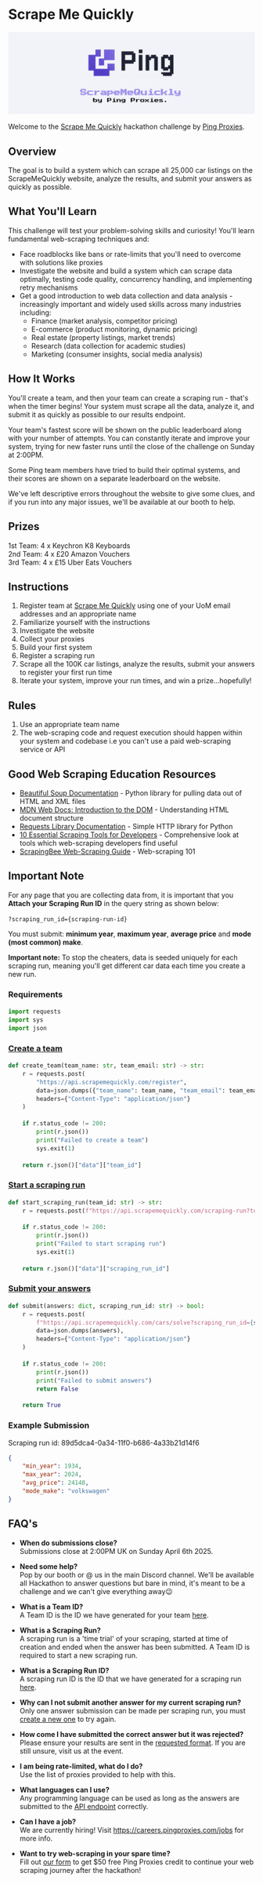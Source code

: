 # Scrape Me Quickly

![Scrape Me Quickly Logo](header.png)

Welcome to the [Scrape Me Quickly](https://scrapemequickly.com) hackathon challenge by [Ping Proxies](https://pingproxies.com).

## Overview

The goal is to build a system which can scrape all 25,000 car listings on the ScrapeMeQuickly website, analyze the results, and submit your answers as quickly as possible.

## What You'll Learn

This challenge will test your problem-solving skills and curiosity! You'll learn fundamental web-scraping techniques and:

- Face roadblocks like bans or rate-limits that you'll need to overcome with solutions like proxies
- Investigate the website and build a system which can scrape data optimally, testing code quality, concurrency handling, and implementing retry mechanisms
- Get a good introduction to web data collection and data analysis - increasingly important and widely used skills across many industries including:
  - Finance (market analysis, competitor pricing)
  - E-commerce (product monitoring, dynamic pricing)
  - Real estate (property listings, market trends)
  - Research (data collection for academic studies)
  - Marketing (consumer insights, social media analysis)

## How It Works

You'll create a team, and then your team can create a scraping run - that's when the timer begins! Your system must scrape all the data, analyze it, and submit it as quickly as possible to our results endpoint. 

Your team's fastest score will be shown on the public leaderboard along with your number of attempts. You can constantly iterate and improve your system, trying for new faster runs until the close of the challenge on Sunday at 2:00PM.

Some Ping team members have tried to build their optimal systems, and their scores are shown on a separate leaderboard on the website.

We've left descriptive errors throughout the website to give some clues, and if you run into any major issues, we'll be available at our booth to help.

## Prizes

1st Team: 4 x Keychron K8 Keyboards  
2nd Team: 4 x £20 Amazon Vouchers  
3rd Team: 4 x £15 Uber Eats Vouchers  

## Instructions

1. Register team at [Scrape Me Quickly](https://scrapemequickly.com) using one of your UoM email addresses and an appropriate name
2. Familiarize yourself with the instructions
3. Investigate the website
4. Collect your proxies
5. Build your first system
6. Register a scraping run
7. Scrape all the 100K car listings, analyze the results, submit your answers to register your first run time
8. Iterate your system, improve your run times, and win a prize...hopefully!

## Rules

1. Use an appropriate team name
2. The web-scraping code and request execution should happen within your system and codebase i.e you can't use a paid web-scraping service or API

## Good Web Scraping Education Resources

- [Beautiful Soup Documentation](https://www.crummy.com/software/BeautifulSoup/bs4/doc/) - Python library for pulling data out of HTML and XML files
- [MDN Web Docs: Introduction to the DOM](https://developer.mozilla.org/en-US/docs/Web/API/Document_Object_Model/Introduction) - Understanding HTML document structure
- [Requests Library Documentation](https://requests.readthedocs.io/en/latest/) - Simple HTTP library for Python
- [10 Essential Scraping Tools for Developers](https://pingproxies.com/blog/scraping-tools-for-developers) - Comprehensive look at tools which web-scraping developers find useful
- [ScrapingBee Web-Scraping Guide](https://www.scrapingbee.com/blog/web-scraping-101-with-python/) - Web-scraping 101

## Important Note

For any page that you are collecting data from, it is important that you **Attach your Scraping Run ID** in the query string as shown below:

`?scraping_run_id={scraping-run-id}`

You must submit: **minimum year**, **maximum year**, **average price** and **mode (most common) make**.

**Important note:** To stop the cheaters, data is seeded uniquely for each scraping run, meaning you'll get different car data each time you create a new run. 

### Requirements
```python
import requests
import sys
import json
```

### [Create a team](https://scrapemequickly.com/team)
```python
def create_team(team_name: str, team_email: str) -> str:
    r = requests.post(
        "https://api.scrapemequickly.com/register",
        data=json.dumps({"team_name": team_name, "team_email": team_email}),
        headers={"Content-Type": "application/json"}
    )

    if r.status_code != 200:
        print(r.json())
        print("Failed to create a team")
        sys.exit(1)

    return r.json()["data"]["team_id"]
```

### [Start a scraping run](https://scrapemequickly.com/start)
```python
def start_scraping_run(team_id: str) -> str:
    r = requests.post(f"https://api.scrapemequickly.com/scraping-run?team_id={team_id}")

    if r.status_code != 200:
        print(r.json())
        print("Failed to start scraping run")
        sys.exit(1)

    return r.json()["data"]["scraping_run_id"]
```

### [Submit your answers](https://scrapemequickly.com/submit)
```python
def submit(answers: dict, scraping_run_id: str) -> bool:
    r = requests.post(
        f"https://api.scrapemequickly.com/cars/solve?scraping_run_id={scraping_run_id}",
        data=json.dumps(answers),
        headers={"Content-Type": "application/json"}
    )

    if r.status_code != 200:
        print(r.json())
        print("Failed to submit answers")
        return False

    return True
```

### Example Submission
Scraping run id: 89d5dca4-0a34-11f0-b686-4a33b21d14f6
```json
{
    "min_year": 1934,
    "max_year": 2024,
    "avg_price": 24148,
    "mode_make": "volkswagen"
}
```

## FAQ's

- **When do submissions close?**  
  Submissions close at 2:00PM UK on Sunday April 6th 2025.

- **Need some help?**  
  Pop by our booth or @ us in the main Discord channel. We'll be available all Hackathon to answer questions but bare in mind, it's meant to be a challenge and we can't give everything away😉

- **What is a Team ID?**  
  A Team ID is the ID we have generated for your team [here](https://scrapemequickly.com/team).

- **What is a Scraping Run?**  
  A scraping run is a 'time trial' of your scraping, started at time of creation and ended when the answer has been submitted. A Team ID is required to start a new scraping run.

- **What is a Scraping Run ID?**  
  A scraping run ID is the ID that we have generated for a scraping run [here](https://scrapemequickly.com/start).

- **Why can I not submit another answer for my current scraping run?**  
  Only one answer submission can be made per scraping run, you must [create a new one](https://scrapemequickly.com/start) to try again.

- **How come I have submitted the correct answer but it was rejected?**  
  Please ensure your results are sent in the [requested format](#example-submission). If you are still unsure, visit us at the event.

- **I am being rate-limited, what do I do?**  
  Use the list of proxies provided to help with this.

- **What languages can I use?**  
  Any programming language can be used as long as the answers are submitted to the [API endpoint](#submit-your-answers) correctly.

- **Can I have a job?**  
  We are currently hiring! Visit https://careers.pingproxies.com/jobs for more info.

- **Want to try web-scraping in your spare time?**  
  Fill out [our form](https://event.activation.free-proxies.pingproxies.com) to get $50 free Ping Proxies credit to continue your web scraping journey after the hackathon!
